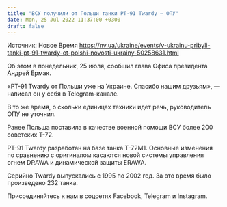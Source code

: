 ```yaml
---
title: "ВСУ получили от Польши танки PT-91 Twardy — ОПУ"
date: Mon, 25 Jul 2022 11:37:00 +0300
draft: false
---
```

Источник: Новое Время https://nv.ua/ukraine/events/v-ukrainu-pribyli-tanki-pt-91-twardy-ot-polshi-novosti-ukrainy-50258631.html


Об этом в понедельник, 25 июля, сообщил глава Офиса президента Андрей Ермак.

«PT-91 Twardy от Польши уже на Украине. Спасибо нашим друзьям», — написал он у себя в Telegram-канале.

В то же время, о скольки единицах техники идет речь, руководитель ОПУ не уточнил.

Ранее Польша поставила в качестве военной помощи ВСУ более 200 советских Т-72.

PT-91 Twardy разработан на базе танка Т-72М1. Основные изменения по сравнению с оригиналом касаются новой системы управления огнем DRAWA и динамической защиты ERAWA. 

Серийно Twardy выпускались с 1995 по 2002 год. За это время было произведено 232 танка.

Присоединяйтесь к нам в соцсетях Facebook, Telegram и Instagram.
